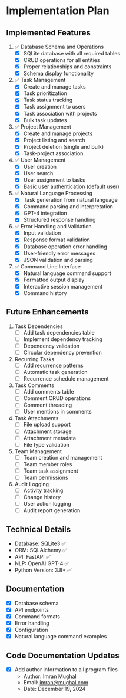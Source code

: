 # Implementation Plan

## Implemented Features
1. ✅ Database Schema and Operations
   - [x] SQLite database with all required tables
   - [x] CRUD operations for all entities
   - [x] Proper relationships and constraints
   - [x] Schema display functionality

2. ✅ Task Management
   - [x] Create and manage tasks
   - [x] Task prioritization
   - [x] Task status tracking
   - [x] Task assignment to users
   - [x] Task association with projects
   - [x] Bulk task updates

3. ✅ Project Management
   - [x] Create and manage projects
   - [x] Project listing and search
   - [x] Project deletion (single and bulk)
   - [x] Task-project association

4. ✅ User Management
   - [x] User creation
   - [x] User search
   - [x] User assignment to tasks
   - [x] Basic user authentication (default user)

5. ✅ Natural Language Processing
   - [x] Task generation from natural language
   - [x] Command parsing and interpretation
   - [x] GPT-4 integration
   - [x] Structured response handling

6. ✅ Error Handling and Validation
   - [x] Input validation
   - [x] Response format validation
   - [x] Database operation error handling
   - [x] User-friendly error messages
   - [x] JSON validation and parsing

7. ✅ Command Line Interface
   - [x] Natural language command support
   - [x] Formatted output display
   - [x] Interactive session management
   - [x] Command history

## Future Enhancements
1. Task Dependencies
   - [ ] Add task dependencies table
   - [ ] Implement dependency tracking
   - [ ] Dependency validation
   - [ ] Circular dependency prevention

2. Recurring Tasks
   - [ ] Add recurrence patterns
   - [ ] Automatic task generation
   - [ ] Recurrence schedule management

3. Task Comments
   - [ ] Add comments table
   - [ ] Comment CRUD operations
   - [ ] Comment threading
   - [ ] User mentions in comments

4. Task Attachments
   - [ ] File upload support
   - [ ] Attachment storage
   - [ ] Attachment metadata
   - [ ] File type validation

5. Team Management
   - [ ] Team creation and management
   - [ ] Team member roles
   - [ ] Team task assignment
   - [ ] Team permissions

6. Audit Logging
   - [ ] Activity tracking
   - [ ] Change history
   - [ ] User action logging
   - [ ] Audit report generation

## Technical Details
- Database: SQLite3 ✅
- ORM: SQLAlchemy ✅
- API: FastAPI ✅
- NLP: OpenAI GPT-4 ✅
- Python Version: 3.8+ ✅

## Documentation
- [x] Database schema
- [x] API endpoints
- [x] Command formats
- [x] Error handling
- [x] Configuration
- [x] Natural language command examples

## Code Documentation Updates
- [x] Add author information to all program files
  - Author: Imran Mughal
  - Email: imran@mughal.com
  - Date: December 19, 2024